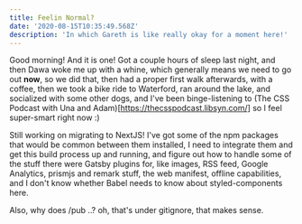 ```yaml
---
title: Feelin Normal?
date: '2020-08-15T10:35:49.568Z'
description: 'In which Gareth is like really okay for a moment here!'
---
```


Good morning! And it is one! Got a couple hours of sleep last night, and then Dawa woke me up with a whine, which generally means we need to go out **now**, so we did that, then had a proper first walk afterwards, with a coffee, then we took a bike ride to Waterford, ran around the lake, and socialized with some other dogs, and I've been binge-listening to (The CSS Podcast with Una and Adam)[https://thecsspodcast.libsyn.com/] so I feel super-smart right now :)

Still working on migrating to NextJS! I've got some of the npm packages that would be common between them installed, I need to integrate them and get this build process up and running, and figure out how to handle some of the stuff there were Gatsby plugins for, like images, RSS feed, Google Analytics, prismjs and remark stuff, the web manifest, offline capabilities, and I don't know whether Babel needs to know about styled-components here.

Also, why does /pub ..? oh, that's under gitignore, that makes sense.
